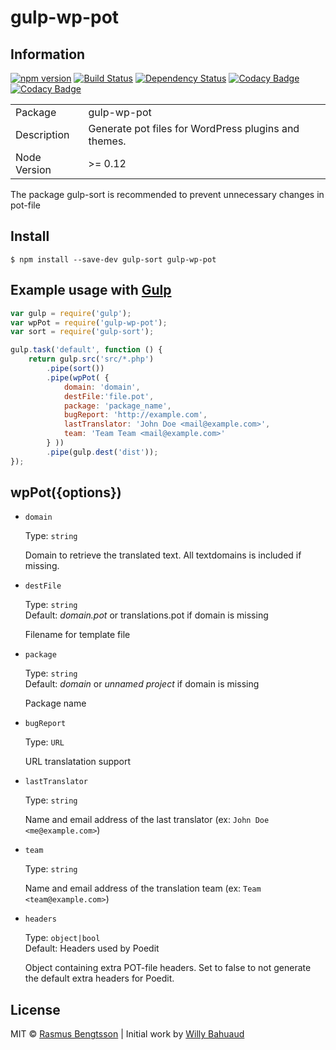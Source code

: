 # gulp-wp-pot

## Information

[![npm version](https://badge.fury.io/js/gulp-wp-pot.svg)](https://www.npmjs.com/package/gulp-wp-pot) [![Build Status](https://travis-ci.org/rasmusbe/gulp-wp-pot.svg?branch=master)](https://travis-ci.org/rasmusbe/gulp-wp-pot) [![Dependency Status](https://www.versioneye.com/user/projects/55c46add6537620020002f3c/badge.svg?style=flat)](https://www.versioneye.com/user/projects/55c46add6537620020002f3c) [![Codacy Badge](https://api.codacy.com/project/badge/Grade/c0cb82ac2eae4c738d6929a23c6252a6)](https://www.codacy.com/app/rasmusbe/gulp-wp-pot?utm_source=github.com&amp;utm_medium=referral&amp;utm_content=rasmusbe/gulp-wp-pot&amp;utm_campaign=Badge_Grade) [![Codacy Badge](https://api.codacy.com/project/badge/Coverage/c0cb82ac2eae4c738d6929a23c6252a6)](https://www.codacy.com/app/rasmusbe/gulp-wp-pot?utm_source=github.com&amp;utm_medium=referral&amp;utm_content=rasmusbe/gulp-wp-pot&amp;utm_campaign=Badge_Coverage)

<table>
<tr> 
<td>Package</td><td>gulp-wp-pot</td>
</tr>
<tr>
<td>Description</td>
<td>Generate pot files for WordPress plugins and themes.</td>
</tr>
<tr>
<td>Node Version</td>
<td>>= 0.12</td>
</tr>
</table>

The package gulp-sort is recommended to prevent unnecessary changes in pot-file

## Install

```
$ npm install --save-dev gulp-sort gulp-wp-pot
```


## Example usage with [Gulp](http://github.com/gulpjs/gulp)

```js
var gulp = require('gulp');
var wpPot = require('gulp-wp-pot');
var sort = require('gulp-sort');

gulp.task('default', function () {
    return gulp.src('src/*.php')
        .pipe(sort())
        .pipe(wpPot( {
            domain: 'domain',
            destFile:'file.pot',
            package: 'package_name',
            bugReport: 'http://example.com',
            lastTranslator: 'John Doe <mail@example.com>',
            team: 'Team Team <mail@example.com>'
        } ))
        .pipe(gulp.dest('dist'));
});
```


## wpPot({options})

- `domain`

    Type: `string`  

    Domain to retrieve the translated text. All textdomains is included if missing.

- `destFile`

    Type: `string`  
    Default: *domain.pot* or translations.pot if domain is missing

    Filename for template file


- `package`

    Type: `string`  
    Default: *domain* or *unnamed project* if domain is missing

    Package name

- `bugReport`

    Type: `URL`  

    URL translatation support

- `lastTranslator`

    Type: `string`  

    Name and email address of the last translator (ex: `John Doe <me@example.com>`)

- `team`

    Type: `string`  

    Name and email address of the translation team (ex: `Team <team@example.com>`)

- `headers`

    Type: `object|bool`  
    Default: Headers used by Poedit

    Object containing extra POT-file headers. Set to false to not generate the default extra headers for Poedit.


## License

MIT © [Rasmus Bengtsson](https://github.com/rasmusbe) | Initial work by [Willy Bahuaud](https://github.com/willybahuaud)
